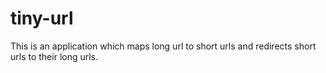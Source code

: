 # tiny-url
This is an application which maps long url to short urls and redirects short urls to their long urls.
